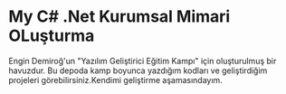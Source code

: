 # My C# .Net Kurumsal Mimari OLuşturma
Engin Demiroğ'un "Yazılım Geliştirici Eğitim Kampı" için oluşturulmuş bir havuzdur. Bu depoda kamp boyunca yazdığım kodları ve geliştirdiğim projeleri görebilirsiniz.Kendimi geliştirme aşamasındayım.
